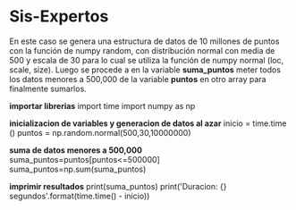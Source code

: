 # Sis-Expertos
En este caso se genera una estructura de datos de 10 millones de puntos con la función de numpy random, con distribución normal con media de 500 y escala de 30 para lo cual se utiliza la función de numpy normal (loc, scale, size). Luego se procede a en la variable **suma_puntos** meter todos los datos menores a 500,000 de la variable **puntos** en otro array para finalmente sumarlos. 

**importar librerias**
import time
import numpy as np

**inicializacion de variables y generacion de datos al azar**
inicio = time.time ()
puntos = np.random.normal(500,30,10000000) 

**suma de datos menores a 500,000**
suma_puntos=puntos[puntos<=500000]
suma_puntos=np.sum(suma_puntos)

**imprimir resultados**
print(suma_puntos)
print('Duracion: {} segundos'.format(time.time() - inicio))
